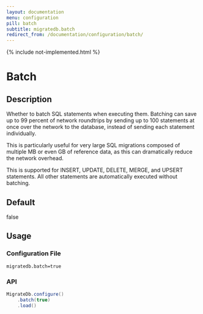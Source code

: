 ```yaml
---
layout: documentation
menu: configuration
pill: batch
subtitle: migratedb.batch
redirect_from: /documentation/configuration/batch/
---
```


{% include not-implemented.html %}

# Batch

## Description

Whether to batch SQL statements when executing them. Batching can save up to 99 percent of network roundtrips by sending
up to 100 statements at once over the network to the database, instead of sending each statement individually.

This is particularly useful for very large SQL migrations composed of multiple MB or even GB of reference data, as this
can dramatically reduce the network overhead.

This is supported for INSERT, UPDATE, DELETE, MERGE, and UPSERT statements. All other statements are automatically
executed without batching.

## Default

false

## Usage


### Configuration File

```properties
migratedb.batch=true
```

### API

```java
MigrateDb.configure()
    .batch(true)
    .load()
```
